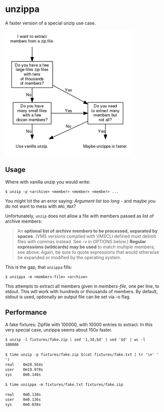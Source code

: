 # unzippa
A faster version of a special unzip use case.

![](flow.png)

Usage
-----

Where with vanilla unzip you would write:

```shell
$ unzip -p <archive> <member> <member> <member> ...
```

You might hit the an error saying: *Argument list too long* - and maybe you do
not want to mess with `ARG_MAX`?

Unfortunately, `unzip` does not allow a file with members passed as list of
archive members:

> An **optional list of archive members to be processed, separated by spaces**.
(VMS versions compiled with VMSCLI defined must delimit files with commas
instead. See -v in OPTIONS below.) **Regular expressions (wildcards) may be
used** to match multiple members; see above. Again, be sure to quote expressions
that would otherwise be expanded or modified by the operating system.

This is the gap, that `unzippa` fills:

```shell
$ unzippa -m <members-file> <archive>
```

This attempts to extract all members given in *members-file*, one per line, to
stdout. This will work with hundreds or thousands of members. By default,
stdout is used, optionally an output file can be set via -o flag.

Performance
-----------

A fake fixtures: Zipfile with 100000, with 10000 entries to extract. In this
very special case, unzippa seems about 150x faster.

```shell
$ unzip -l fixtures/fake.zip | sed '1,3d;$d' | sed '$d' | wc -l
100000

$ time unzip -p fixtures/fake.zip $(cat fixtures/fake.txt | tr '\n' ' ')
real    0m20.564s
user    0m19.978s
sys     0m0.146s

$ time unzippa -m fixtures/fake.txt fixtures/fake.zip

real    0m0.138s
user    0m0.136s
sys     0m0.038s
```
